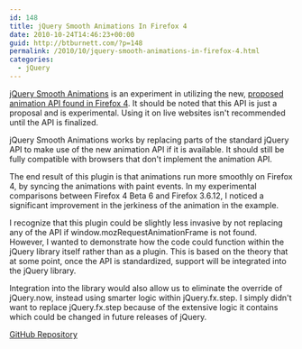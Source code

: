 ```yaml
---
id: 148
title: jQuery Smooth Animations In Firefox 4
date: 2010-10-24T14:46:23+00:00
guid: http://btburnett.com/?p=148
permalink: /2010/10/jquery-smooth-animations-in-firefox-4.html
categories:
  - jQuery
---
```

[jQuery Smooth Animations](http://github.com/btburnett3/jquery.smoothanim) is an experiment in utilizing the new, [proposed animation API found in Firefox 4](http://weblogs.mozillazine.org/roc/archives/2010/08/mozrequestanima.html). It should be noted that this API is just a proposal and is experimental. Using it on live websites isn't recommended until the API is finalized.

jQuery Smooth Animations works by replacing parts of the standard jQuery API to make use of the new animation API if it is available. It should still be fully compatible with browsers that don't implement the animation API.

The end result of this plugin is that animations run more smoothly on Firefox 4, by syncing the animations with paint events. In my experimental comparisons between Firefox 4 Beta 6 and Firefox 3.6.12, I noticed a significant improvement in the jerkiness of the animation in the example.

I recognize that this plugin could be slightly less invasive by not replacing any of the API if window.mozRequestAnimationFrame is not found. However, I wanted to demonstrate how the code could function within the jQuery library itself rather than as a plugin. This is based on the theory that at some point, once the API is standardized, support will be integrated into the jQuery library.

Integration into the library would also allow us to eliminate the override of jQuery.now, instead using smarter logic within jQuery.fx.step. I simply didn't want to replace jQuery.fx.step because of the extensive logic it contains which could be changed in future releases of jQuery.

[GitHub Repository](http://github.com/btburnett3/jquery.smoothanim)
